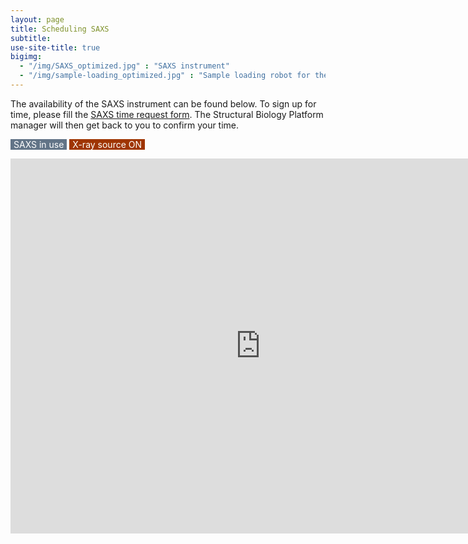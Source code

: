 ```yaml
---
layout: page
title: Scheduling SAXS
subtitle:
use-site-title: true
bigimg:
  - "/img/SAXS_optimized.jpg" : "SAXS instrument"
  - "/img/sample-loading_optimized.jpg" : "Sample loading robot for the SAXS"
---
```


The availability of the SAXS instrument can be found below. To sign up for time, please fill the [SAXS time request form](docs/SAXS_time_request.pdf). The Structural Biology Platform manager will then get back to you to confirm your time.

<span style="background-color: #627487; color:white; padding-left:5px; padding-right:5px;">SAXS in use</span>
<span style="background-color: #9f3501; color:white; padding-left:5px; padding-right:5px">X-ray source ON</span>


<iframe src="https://calendar.google.com/calendar/embed?title=NMR%20schedule%20-%20Structural%20Biology%20Platform%20UdeM&amp;showPrint=0&amp;height=600&amp;wkst=1&amp;bgcolor=%23FFFFFF&amp;src=xraylab.biochem.udem%40gmail.com&amp;color=%234E5D6C&amp;src=vuccudtvb6anstfq7ih727d3v8%40group.calendar.google.com&amp;color=%23853104&amp;ctz=America%2FToronto" style="border-width:0" width="800" height="600" frameborder="0" scrolling="no"></iframe>
